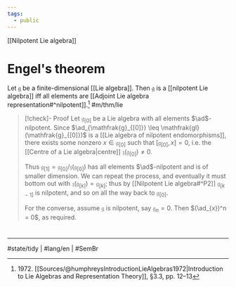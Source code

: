```yaml
---
tags:
  - public
---
```

[[Nilpotent Lie algebra]]
# Engel's theorem

Let $\mathfrak{g}$ be a finite-dimensional [[Lie algebra]].
Then $\mathfrak{g}$ is a [[nilpotent Lie algebra]] iff all elements are [[Adjoint Lie algebra representation#^nilpotent]].[^1972] #m/thm/lie 

> [!check]- Proof
> Let $\mathfrak{g}_{[0]}$ be a Lie algebra with all elements $\ad$-nilpotent.
> Since $\ad_{\mathfrak{g}_{[0]}} \leq \mathfrak{gl}(\mathfrak{g}_{[0]})$ is a [[Lie algebra of nilpotent endomorphisms]], there exists some nonzero $x \in \mathfrak{g}_{[0]}$ such that $[\mathfrak{g}_{[0]},x] = 0$,
> i.e. the [[Centre of a Lie algebra|centre]] $\mathfrak{z}(\mathfrak{g}_{[0]}) \neq 0$. 
> 
> Thus $\mathfrak{g}_{[1]} = \mathfrak{g}_{[0]} / \mathfrak{z}(\mathfrak{g}_{[0]})$ has all elements $\ad$-nilpotent and is of smaller dimension. 
> We can repeat the process, and eventually it must bottom out with  $\mathfrak{z}(\mathfrak{g}_{[k]})= \mathfrak{g}_{[k]}$;
> thus by [[Nilpotent Lie algebra#^P2]] $\mathfrak{g}_{[k-1]}$ is nilpotent,
> and so on all the way back to $\mathfrak{g}_{[0]}$.
> 
> For the converse, assume $\mathfrak{g}$ is nilpotent, say $\mathfrak{g}_{n} = 0$.
> Then $(\ad_{x})^n = 0$, as required. <span class="QED"/>

  [^1972]: 1972\. [[Sources/@humphreysIntroductionLieAlgebras1972|Introduction to Lie Algebras and Representation Theory]], §3.3, pp. 12–13



#
---
#state/tidy | #lang/en | #SemBr
